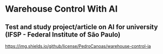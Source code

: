 # Warehouse Control With AI
## Test and study project/article on AI for university (IFSP - Federal Institute of São Paulo)
https://img.shields.io/github/license/PedroCanoas/warehouse-control-ia